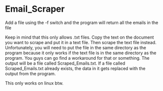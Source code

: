 # Email_Scraper
Add a file using the -f switch and the program will return all the emails in the file

Keep in mind that this only allows .txt files. Copy the text on the document you want to scrape and put it in a text file.
Then scrape the text file instead. Unfortunately, you will need to put the file in the same directory as the program because it only works if the text file is in the same directory as the program. You guys can go find a workaround for that or something.
The output will be a file called Scraped_Emails.txt. 
If a file called Scraped_Emails.txt already exists, the data in it gets replaced with the output from the program.

This only works on linux btw.
